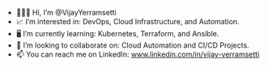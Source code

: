 - 👨🏼‍💻 Hi, I’m @VijayYerramsetti
- 📈 I’m interested in: DevOps, Cloud Infrastructure, and Automation.
- 🖥️ I’m currently learning: Kubernetes, Terraform, and Ansible.
- 💞 I’m looking to collaborate on: Cloud Automation and CI/CD Projects.
- 📫 You can reach me on LinkedIn: www.linkedin.com/in/vijay-yerramsetti
<!--- VijayYerramsetti/VijayYerramsetti is a ✨ special ✨ repository because its `README.md` (this file) appears on your GitHub profile. You can click the Preview link to take a look at your changes. --->
